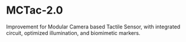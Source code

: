 # MCTac-2.0
Improvement for Modular Camera based Tactile Sensor, with integrated circuit, optimized illumination, and biomimetic markers.
